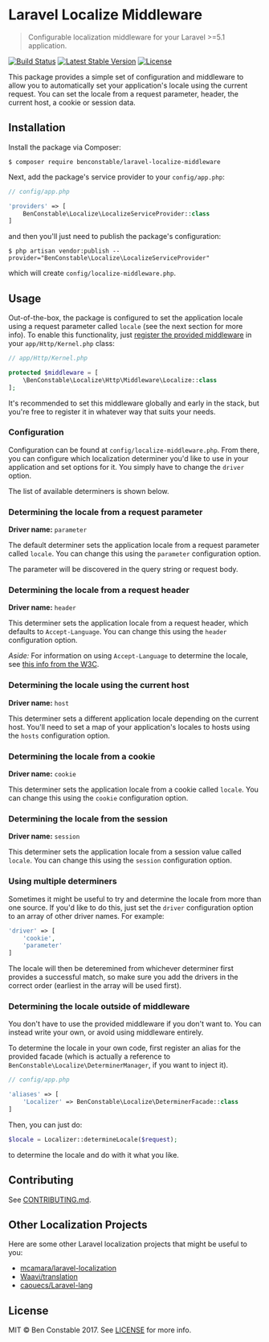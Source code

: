 # Laravel Localize Middleware

> Configurable localization middleware for your Laravel >=5.1 application.

[![Build Status](https://travis-ci.org/BenConstable/laravel-localize-middleware.svg?branch=master)](https://travis-ci.org/BenConstable/laravel-localize-middleware)
[![Latest Stable Version](https://poser.pugx.org/benconstable/laravel-localize-middleware/v/stable)](https://packagist.org/packages/benconstable/laravel-localize-middleware)
[![License](https://poser.pugx.org/benconstable/laravel-localize-middleware/license)](https://packagist.org/packages/benconstable/laravel-localize-middleware)

This package provides a simple set of configuration and middleware to allow you
to automatically set your application's locale using the current request. You can
set the locale from a request parameter, header, the current host, a cookie or
session data.

## Installation

Install the package via Composer:

```
$ composer require benconstable/laravel-localize-middleware
```

Next, add the package's service provider to your `config/app.php`:

```php
// config/app.php

'providers' => [
    BenConstable\Localize\LocalizeServiceProvider::class
]
```

and then you'll just need to publish the package's configuration:

```
$ php artisan vendor:publish --provider="BenConstable\Localize\LocalizeServiceProvider"
```

which will create `config/localize-middleware.php`.

## Usage

Out-of-the-box, the package is configured to set the application locale using a
request parameter called `locale` (see the next section for more info). To enable
this functionality, just [register the provided middleware](https://laravel.com/docs/5.4/middleware#registering-middleware) in your `app/Http/Kernel.php` class:

```php
// app/Http/Kernel.php

protected $middleware = [
    \BenConstable\Localize\Http\Middleware\Localize::class
];
```

It's recommended to set this middleware globally and early in the stack, but you're
free to register it in whatever way that suits your needs.

### Configuration

Configuration can be found at `config/localize-middleware.php`. From there, you
can configure which localization determiner you'd like to use in your application
and set options for it. You simply have to change the `driver` option.

The list of available determiners is shown below.

### Determining the locale from a request parameter

**Driver name:** `parameter`

The default determiner sets the application locale from a request parameter
called `locale`. You can change this using the `parameter` configuration option.

The parameter will be discovered in the query string or request body.

### Determining the locale from a request header

**Driver name:** `header`

This determiner sets the application locale from a request header, which defaults
to `Accept-Language`. You can change this using the `header` configuration option.

*Aside:* For information on using `Accept-Language` to determine the locale,
see [this info from the W3C](https://www.w3.org/International/questions/qa-accept-lang-locales).

### Determining the locale using the current host

**Driver name:** `host`

This determiner sets a different application locale depending on the current host.
You'll need to set a map of your application's locales to hosts using the `hosts`
configuration option.

### Determining the locale from a cookie

**Driver name:** `cookie`

This determiner sets the application locale from a cookie called `locale`. You can
change this using the `cookie` configuration option.

### Determining the locale from the session

**Driver name:** `session`

This determiner sets the application locale from a session value called `locale`.
You can change this using the `session` configuration option.

### Using multiple determiners

Sometimes it might be useful to try and determine the locale from more than one
source. If you'd like to do this, just set the `driver` configuration option to an
array of other driver names. For example:

```php
'driver' => [
    'cookie',
    'parameter'
]
```

The locale will then be deteremined from whichever determiner first provides a
successful match, so make sure you add the drivers in the correct order (earliest
in the array will be used first).

### Determining the locale outside of middleware

You don't have to use the provided middleware if you don't want to. You can
instead write your own, or avoid using middleware entirely.

To determine the locale in your own code, first register an alias for the provided
facade (which is actually a reference to `BenConstable\Localize\DeterminerManager`, if
you want to inject it).

```php
// config/app.php

'aliases' => [
    'Localizer' => BenConstable\Localize\DeterminerFacade::class
]
```

Then, you can just do:

```php
$locale = Localizer::determineLocale($request);
```

to determine the locale and do with it what you like.

## Contributing

See [CONTRIBUTING.md](https://github.com/BenConstable/laravel-localize-middleware/blob/master/CONTRIBUTING.md).

## Other Localization Projects

Here are some other Laravel localization projects that might be useful to you:

* [mcamara/laravel-localization](https://github.com/mcamara/laravel-localization)
* [Waavi/translation](https://github.com/Waavi/translation)
* [caouecs/Laravel-lang](https://github.com/caouecs/Laravel-lang)

## License

MIT &copy; Ben Constable 2017. See [LICENSE](https://github.com/BenConstable/laravel-localize-middleware/blob/master/LICENSE) for more info.
